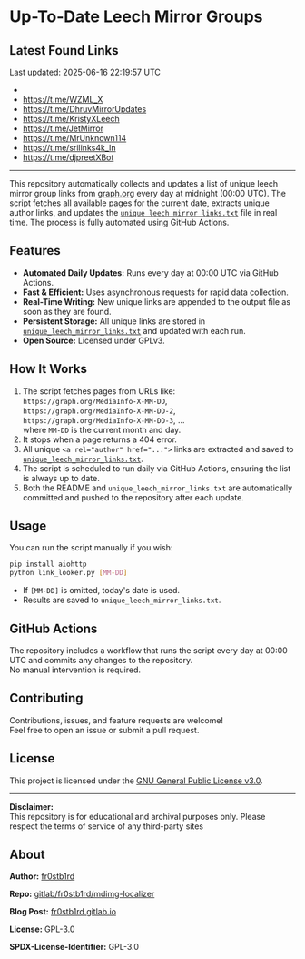 # Up-To-Date Leech Mirror Groups

## Latest Found Links

Last updated: 2025-06-16 22:19:57 UTC

- 
- https://t.me/WZML_X
- https://t.me/DhruvMirrorUpdates
- https://t.me/KristyXLeech
- https://t.me/JetMirror
- https://t.me/MrUnknown114
- https://t.me/srilinks4k_In
- https://t.me/djpreetXBot

---


This repository automatically collects and updates a list of unique leech mirror group links from [graph.org](https://graph.org) every day at midnight (00:00 UTC). The script fetches all available pages for the current date, extracts unique author links, and updates the [`unique_leech_mirror_links.txt`](unique_leech_mirror_links.txt) file in real time. The process is fully automated using GitHub Actions.

## Features

- **Automated Daily Updates:** Runs every day at 00:00 UTC via GitHub Actions.
- **Fast & Efficient:** Uses asynchronous requests for rapid data collection.
- **Real-Time Writing:** New unique links are appended to the output file as soon as they are found.
- **Persistent Storage:** All unique links are stored in [`unique_leech_mirror_links.txt`](unique_leech_mirror_links.txt) and updated with each run.
- **Open Source:** Licensed under GPLv3.

## How It Works

1. The script fetches pages from URLs like:  
   `https://graph.org/MediaInfo-X-MM-DD`,  
   `https://graph.org/MediaInfo-X-MM-DD-2`,  
   `https://graph.org/MediaInfo-X-MM-DD-3`, ...  
   where `MM-DD` is the current month and day.
2. It stops when a page returns a 404 error.
3. All unique `<a rel="author" href="...">` links are extracted and saved to [`unique_leech_mirror_links.txt`](unique_leech_mirror_links.txt).
4. The script is scheduled to run daily via GitHub Actions, ensuring the list is always up to date.
5. Both the README and `unique_leech_mirror_links.txt` are automatically committed and pushed to the repository after each update.

## Usage

You can run the script manually if you wish:

```bash
pip install aiohttp
python link_looker.py [MM-DD]
```

- If `[MM-DD]` is omitted, today's date is used.
- Results are saved to `unique_leech_mirror_links.txt`.

## GitHub Actions

The repository includes a workflow that runs the script every day at 00:00 UTC and commits any changes to the repository.  
No manual intervention is required.

## Contributing

Contributions, issues, and feature requests are welcome!  
Feel free to open an issue or submit a pull request.

## License

This project is licensed under the [GNU General Public License v3.0](LICENSE).

---

**Disclaimer:**  
This repository is for educational and archival purposes only. Please respect the terms of service of any third-party sites

## About

**Author:** [fr0stb1rd](https://fr0stb1rd.gitlab.io/) 

**Repo:** [gitlab/fr0stb1rd/mdimg-localizer](https://gitlab.com/fr0stb1rd/mdimg-localizer)

**Blog Post:**  [fr0stb1rd.gitlab.io](https://fr0stb1rd.gitlab.io/posts/mdimg_localizer-automatic-markdown-image-localizer/)

**License:** GPL-3.0

**SPDX-License-Identifier:** GPL-3.0

